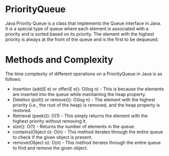
# PriorityQueue
Java Priority Queue is a class that implements the Queue interface in Java. It is a special type of queue where each element is associated with a priority and is sorted based on its priority. The element with the highest priority is always at the front of the queue and is the first to be dequeued.

# Methods and Complexity
The time complexity of different operations on a PriorityQueue in Java is as follows:
* Insertion (add(E e) or offer(E e)):
O(log n) - This is because the elements are inserted into the queue while maintaining the heap property.
* Deletion (poll() or remove()):
O(log n) - The element with the highest priority (i.e., the root of the heap) is removed, and the heap property is restored.
* Retrieval (peek()):
O(1) - This simply returns the element with the highest priority without removing it.
* size():
O(1) - Returns the number of elements in the queue. 
* contains(Object o):
O(n) - This method iterates through the entire queue to check if the given object is present.
* remove(Object o):
O(n) - This method iterates through the entire queue to find and remove the given object.